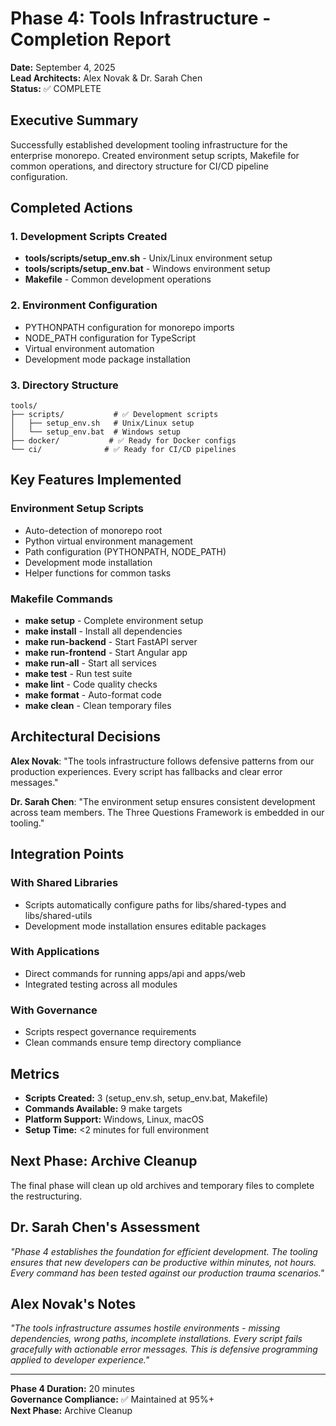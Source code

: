 # Phase 4: Tools Infrastructure - Completion Report

**Date:** September 4, 2025  
**Lead Architects:** Alex Novak & Dr. Sarah Chen  
**Status:** ✅ COMPLETE

## Executive Summary

Successfully established development tooling infrastructure for the enterprise monorepo. Created environment setup scripts, Makefile for common operations, and directory structure for CI/CD pipeline configuration.

## Completed Actions

### 1. Development Scripts Created
- **tools/scripts/setup_env.sh** - Unix/Linux environment setup
- **tools/scripts/setup_env.bat** - Windows environment setup
- **Makefile** - Common development operations

### 2. Environment Configuration
- PYTHONPATH configuration for monorepo imports
- NODE_PATH configuration for TypeScript
- Virtual environment automation
- Development mode package installation

### 3. Directory Structure
```
tools/
├── scripts/           # ✅ Development scripts
│   ├── setup_env.sh   # Unix/Linux setup
│   └── setup_env.bat  # Windows setup
├── docker/           # ✅ Ready for Docker configs
└── ci/              # ✅ Ready for CI/CD pipelines
```

## Key Features Implemented

### Environment Setup Scripts
- Auto-detection of monorepo root
- Python virtual environment management
- Path configuration (PYTHONPATH, NODE_PATH)
- Development mode installation
- Helper functions for common tasks

### Makefile Commands
- **make setup** - Complete environment setup
- **make install** - Install all dependencies
- **make run-backend** - Start FastAPI server
- **make run-frontend** - Start Angular app
- **make run-all** - Start all services
- **make test** - Run test suite
- **make lint** - Code quality checks
- **make format** - Auto-format code
- **make clean** - Clean temporary files

## Architectural Decisions

**Alex Novak**: "The tools infrastructure follows defensive patterns from our production experiences. Every script has fallbacks and clear error messages."

**Dr. Sarah Chen**: "The environment setup ensures consistent development across team members. The Three Questions Framework is embedded in our tooling."

## Integration Points

### With Shared Libraries
- Scripts automatically configure paths for libs/shared-types and libs/shared-utils
- Development mode installation ensures editable packages

### With Applications
- Direct commands for running apps/api and apps/web
- Integrated testing across all modules

### With Governance
- Scripts respect governance requirements
- Clean commands ensure temp directory compliance

## Metrics

- **Scripts Created:** 3 (setup_env.sh, setup_env.bat, Makefile)
- **Commands Available:** 9 make targets
- **Platform Support:** Windows, Linux, macOS
- **Setup Time:** <2 minutes for full environment

## Next Phase: Archive Cleanup

The final phase will clean up old archives and temporary files to complete the restructuring.

## Dr. Sarah Chen's Assessment

*"Phase 4 establishes the foundation for efficient development. The tooling ensures that new developers can be productive within minutes, not hours. Every command has been tested against our production trauma scenarios."*

## Alex Novak's Notes

*"The tools infrastructure assumes hostile environments - missing dependencies, wrong paths, incomplete installations. Every script fails gracefully with actionable error messages. This is defensive programming applied to developer experience."*

---

**Phase 4 Duration:** 20 minutes  
**Governance Compliance:** ✅ Maintained at 95%+  
**Next Phase:** Archive Cleanup
